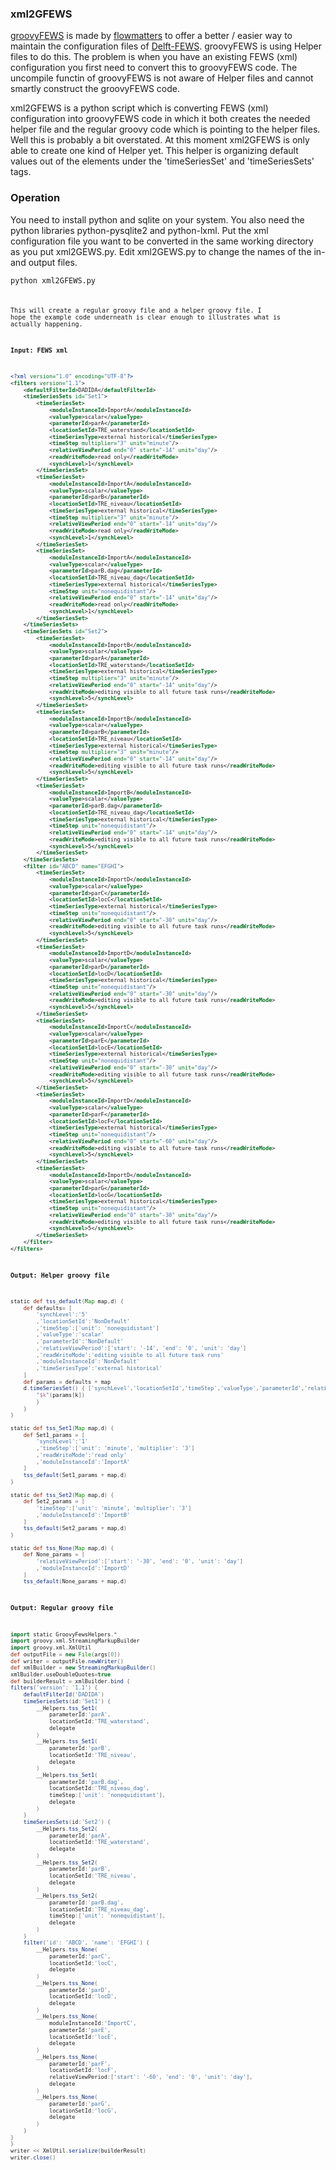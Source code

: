 ### xml2GFEWS
[groovyFEWS](www.github.com/flowmatters/groovyfews) is made by [flowmatters](www.github.com/flowmatters) to offer a better / easier way to maintain the configuration files of [Delft-FEWS](http://www.deltares.nl/en/software/479962/delft-fews). groovyFEWS is using Helper files to do this. The problem is when you have an existing FEWS (xml) configuration you first need to convert this to groovyFEWS code. The uncompile functin of groovyFEWS is not aware of Helper files and cannot smartly construct the groovyFEWS code.

xml2GFEWS is a python script which is converting FEWS (xml) configuration into groovyFEWS code in which it both creates the needed helper file and the regular groovy code which is pointing to the helper files. Well this is probably a bit overstated. At this moment xml2GFEWS is only able to create one kind of Helper yet. This helper is organizing default values out of the elements under the 'timeSeriesSet' and 'timeSeriesSets' tags.

### Operation
You need to install python and sqlite on your system. You also need the python libraries python-pysqlite2 and python-lxml. Put the xml configuration file you want to be converted in the same working directory as you put xml2GEWS.py. Edit xml2GEWS.py to change the names of the in- and output files. 

<code>python xml2GFEWS.py<code>

This will create a regular groovy file and a helper groovy file. I hope the example code underneath is clear enough to illustrates what is actually happening.

**Input: FEWS xml**
~~~xml
<?xml version="1.0" encoding="UTF-8"?>
<filters version="1.1">
	<defaultFilterId>DADIDA</defaultFilterId>
	<timeSeriesSets id="Set1">
		<timeSeriesSet>
			<moduleInstanceId>ImportA</moduleInstanceId>
			<valueType>scalar</valueType>
			<parameterId>parA</parameterId>
			<locationSetId>TRE_waterstand</locationSetId>
			<timeSeriesType>external historical</timeSeriesType>
			<timeStep multiplier="3" unit="minute"/>
			<relativeViewPeriod end="0" start="-14" unit="day"/>
			<readWriteMode>read only</readWriteMode>
			<synchLevel>1</synchLevel>
		</timeSeriesSet>
		<timeSeriesSet>
			<moduleInstanceId>ImportA</moduleInstanceId>
			<valueType>scalar</valueType>
			<parameterId>parB</parameterId>
			<locationSetId>TRE_niveau</locationSetId>
			<timeSeriesType>external historical</timeSeriesType>
			<timeStep multiplier="3" unit="minute"/>
			<relativeViewPeriod end="0" start="-14" unit="day"/>
			<readWriteMode>read only</readWriteMode>
			<synchLevel>1</synchLevel>
		</timeSeriesSet>
		<timeSeriesSet>
			<moduleInstanceId>ImportA</moduleInstanceId>
			<valueType>scalar</valueType>
			<parameterId>parB.dag</parameterId>
			<locationSetId>TRE_niveau_dag</locationSetId>
			<timeSeriesType>external historical</timeSeriesType>
			<timeStep unit="nonequidistant"/>
			<relativeViewPeriod end="0" start="-14" unit="day"/>
			<readWriteMode>read only</readWriteMode>
			<synchLevel>1</synchLevel>
		</timeSeriesSet>
	</timeSeriesSets>		
	<timeSeriesSets id="Set2">
		<timeSeriesSet>
			<moduleInstanceId>ImportB</moduleInstanceId>
			<valueType>scalar</valueType>
			<parameterId>parA</parameterId>
			<locationSetId>TRE_waterstand</locationSetId>
			<timeSeriesType>external historical</timeSeriesType>
			<timeStep multiplier="3" unit="minute"/>
			<relativeViewPeriod end="0" start="-14" unit="day"/>
			<readWriteMode>editing visible to all future task runs</readWriteMode>
			<synchLevel>5</synchLevel>
		</timeSeriesSet>
		<timeSeriesSet>
			<moduleInstanceId>ImportB</moduleInstanceId>
			<valueType>scalar</valueType>
			<parameterId>parB</parameterId>
			<locationSetId>TRE_niveau</locationSetId>
			<timeSeriesType>external historical</timeSeriesType>
			<timeStep multiplier="3" unit="minute"/>
			<relativeViewPeriod end="0" start="-14" unit="day"/>
			<readWriteMode>editing visible to all future task runs</readWriteMode>
			<synchLevel>5</synchLevel>
		</timeSeriesSet>
		<timeSeriesSet>
			<moduleInstanceId>ImportB</moduleInstanceId>
			<valueType>scalar</valueType>
			<parameterId>parB.dag</parameterId>
			<locationSetId>TRE_niveau_dag</locationSetId>
			<timeSeriesType>external historical</timeSeriesType>
			<timeStep unit="nonequidistant"/>
			<relativeViewPeriod end="0" start="-14" unit="day"/>
			<readWriteMode>editing visible to all future task runs</readWriteMode>
			<synchLevel>5</synchLevel>
		</timeSeriesSet>
	</timeSeriesSets>
	<filter id="ABCD" name="EFGHI">
		<timeSeriesSet>
			<moduleInstanceId>ImportD</moduleInstanceId>
			<valueType>scalar</valueType>
			<parameterId>parC</parameterId>
			<locationSetId>locC</locationSetId>
			<timeSeriesType>external historical</timeSeriesType>
			<timeStep unit="nonequidistant"/>
			<relativeViewPeriod end="0" start="-30" unit="day"/>
			<readWriteMode>editing visible to all future task runs</readWriteMode>
			<synchLevel>5</synchLevel>
		</timeSeriesSet>
		<timeSeriesSet>
			<moduleInstanceId>ImportD</moduleInstanceId>
			<valueType>scalar</valueType>
			<parameterId>parD</parameterId>
			<locationSetId>locD</locationSetId>
			<timeSeriesType>external historical</timeSeriesType>
			<timeStep unit="nonequidistant"/>
			<relativeViewPeriod end="0" start="-30" unit="day"/>
			<readWriteMode>editing visible to all future task runs</readWriteMode>
			<synchLevel>5</synchLevel>
		</timeSeriesSet>
		<timeSeriesSet>
			<moduleInstanceId>ImportC</moduleInstanceId>
			<valueType>scalar</valueType>
			<parameterId>parE</parameterId>
			<locationSetId>locE</locationSetId>
			<timeSeriesType>external historical</timeSeriesType>
			<timeStep unit="nonequidistant"/>
			<relativeViewPeriod end="0" start="-30" unit="day"/>
			<readWriteMode>editing visible to all future task runs</readWriteMode>
			<synchLevel>5</synchLevel>
		</timeSeriesSet>
		<timeSeriesSet>
			<moduleInstanceId>ImportD</moduleInstanceId>
			<valueType>scalar</valueType>
			<parameterId>parF</parameterId>
			<locationSetId>locF</locationSetId>
			<timeSeriesType>external historical</timeSeriesType>
			<timeStep unit="nonequidistant"/>
			<relativeViewPeriod end="0" start="-60" unit="day"/>
			<readWriteMode>editing visible to all future task runs</readWriteMode>
			<synchLevel>5</synchLevel>
		</timeSeriesSet>
		<timeSeriesSet>
			<moduleInstanceId>ImportD</moduleInstanceId>
			<valueType>scalar</valueType>
			<parameterId>parG</parameterId>
			<locationSetId>locG</locationSetId>
			<timeSeriesType>external historical</timeSeriesType>
			<timeStep unit="nonequidistant"/>
			<relativeViewPeriod end="0" start="-30" unit="day"/>
			<readWriteMode>editing visible to all future task runs</readWriteMode>
			<synchLevel>5</synchLevel>
		</timeSeriesSet>
	</filter>
</filters>
~~~
**Output: Helper groovy file**
~~~groovy
static def tss_default(Map map,d) {
	def defaults= [
		'synchLevel':'5'
		,'locationSetId':'NonDefault'
		,'timeStep':['unit': 'nonequidistant']
		,'valueType':'scalar'
		,'parameterId':'NonDefault'
		,'relativeViewPeriod':['start': '-14', 'end': '0', 'unit': 'day']
		,'readWriteMode':'editing visible to all future task runs'
		,'moduleInstanceId':'NonDefault'
		,'timeSeriesType':'external historical'
	]
	def params = defaults + map
	d.timeSeriesSet() { ['synchLevel','locationSetId','timeStep','valueType','parameterId','relativeViewPeriod','readWriteMode','moduleInstanceId','timeSeriesType'].each { k ->
		"$k"(params[k])
		}
	}
}

static def tss_Set1(Map map,d) {
	def Set1_params = [
		'synchLevel':'1'
		,'timeStep':['unit': 'minute', 'multiplier': '3']
		,'readWriteMode':'read only'
		,'moduleInstanceId':'ImportA'
	]
	tss_default(Set1_params + map,d)
}

static def tss_Set2(Map map,d) {
	def Set2_params = [
		'timeStep':['unit': 'minute', 'multiplier': '3']
		,'moduleInstanceId':'ImportB'
	]
	tss_default(Set2_params + map,d)
}

static def tss_None(Map map,d) {
	def None_params = [
		'relativeViewPeriod':['start': '-30', 'end': '0', 'unit': 'day']
		,'moduleInstanceId':'ImportD'
	]
	tss_default(None_params + map,d)
~~~
**Output: Regular groovy file**
~~~groovy
import static GroovyFewsHelpers.*
import groovy.xml.StreamingMarkupBuilder
import groovy.xml.XmlUtil
def outputFile = new File(args[0])
def writer = outputFile.newWriter()
def xmlBuilder = new StreamingMarkupBuilder()
xmlBuilder.useDoubleQuotes=true
def builderResult = xmlBuilder.bind {
filters('version': '1.1') {
	defaultFilterId('DADIDA')
	timeSeriesSets(id:'Set1') {
		__Helpers.tss_Set1(
			parameterId:'parA',
			locationSetId:'TRE_waterstand',
			delegate
		)
		__Helpers.tss_Set1(
			parameterId:'parB',
			locationSetId:'TRE_niveau',
			delegate
		)
		__Helpers.tss_Set1(
			parameterId:'parB.dag',
			locationSetId:'TRE_niveau_dag',
			timeStep:['unit': 'nonequidistant'],
			delegate
		)
	}
	timeSeriesSets(id:'Set2') {
		__Helpers.tss_Set2(
			parameterId:'parA',
			locationSetId:'TRE_waterstand',
			delegate
		)
		__Helpers.tss_Set2(
			parameterId:'parB',
			locationSetId:'TRE_niveau',
			delegate
		)
		__Helpers.tss_Set2(
			parameterId:'parB.dag',
			locationSetId:'TRE_niveau_dag',
			timeStep:['unit': 'nonequidistant'],
			delegate
		)
	}
	filter('id': 'ABCD', 'name': 'EFGHI') {
		__Helpers.tss_None(
			parameterId:'parC',
			locationSetId:'locC',
			delegate
		)
		__Helpers.tss_None(
			parameterId:'parD',
			locationSetId:'locD',
			delegate
		)
		__Helpers.tss_None(
			moduleInstanceId:'ImportC',
			parameterId:'parE',
			locationSetId:'locE',
			delegate
		)
		__Helpers.tss_None(
			parameterId:'parF',
			locationSetId:'locF',
			relativeViewPeriod:['start': '-60', 'end': '0', 'unit': 'day'],
			delegate
		)
		__Helpers.tss_None(
			parameterId:'parG',
			locationSetId:'locG',
			delegate
		)
	}
}
}
writer << XmlUtil.serialize(builderResult)
writer.close()
~~~
